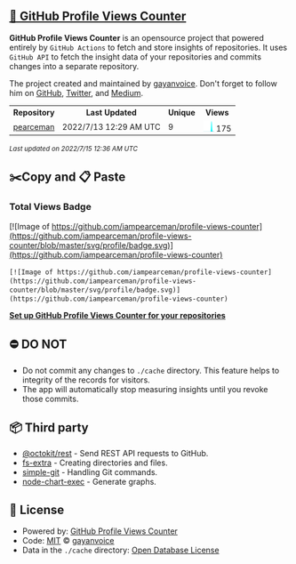 ## [🚀 GitHub Profile Views Counter](https://github.com/gayanvoice/github-profile-views-counter)
**GitHub Profile Views Counter** is an opensource project that powered entirely by  `GitHub Actions` to fetch and store insights of repositories.
It uses `GitHub API` to fetch the insight data of your repositories and commits changes into a separate repository.

The project created and maintained by [gayanvoice](https://github.com/gayanvoice). Don't forget to follow him on [GitHub](https://github.com/gayanvoice), [Twitter](https://twitter.com/gayanvoice), and [Medium](https://gayanvoice.medium.com/).

<table>
	<tr>
		<th>
			Repository
		</th>
		<th>
			Last Updated
		</th>
		<th>
			Unique
		</th>
		<th>
			Views
		</th>
	</tr>
	<tr>
		<td>
			<a href="https://github.com/iampearceman/profile-views-counter/tree/master/readme/461275909/year.md">
				pearceman
			</a>
		</td>
		<td>
			2022/7/13 12:29 AM UTC
		</td>
		<td>
			9
		</td>
		<td>
			<img alt="Response time graph" src="https://github.com/iampearceman/profile-views-counter/raw/master/graph/461275909/small/year.png" height="20"> 175
		</td>
	</tr>
</table>

<small><i>Last updated on 2022/7/15 12:36 AM UTC</i></small>

## ✂️Copy and 📋 Paste
### Total Views Badge
[![Image of https://github.com/iampearceman/profile-views-counter](https://github.com/iampearceman/profile-views-counter/blob/master/svg/profile/badge.svg)](https://github.com/iampearceman/profile-views-counter)

```readme
[![Image of https://github.com/iampearceman/profile-views-counter](https://github.com/iampearceman/profile-views-counter/blob/master/svg/profile/badge.svg)](https://github.com/iampearceman/profile-views-counter)
```
[**Set up GitHub Profile Views Counter for your repositories**](https://github.com/gayanvoice/github-profile-views-counter)
## ⛔ DO NOT
- Do not commit any changes to `./cache` directory. This feature helps to integrity of the records for visitors.
- The app will automatically stop measuring insights until you revoke those commits.
## 📦 Third party

- [@octokit/rest](https://www.npmjs.com/package/@octokit/rest) - Send REST API requests to GitHub.
- [fs-extra](https://www.npmjs.com/package/fs-extra) - Creating directories and files.
- [simple-git](https://www.npmjs.com/package/simple-git) - Handling Git commands.
- [node-chart-exec](https://www.npmjs.com/package/node-chart-exec) - Generate graphs.
## 📄 License
- Powered by: [GitHub Profile Views Counter](https://github.com/gayanvoice/github-profile-views-counter)
- Code: [MIT](./LICENSE) © [gayanvoice](https://github.com/gayanvoice)
- Data in the `./cache` directory: [Open Database License](https://opendatacommons.org/licenses/odbl/1-0/)